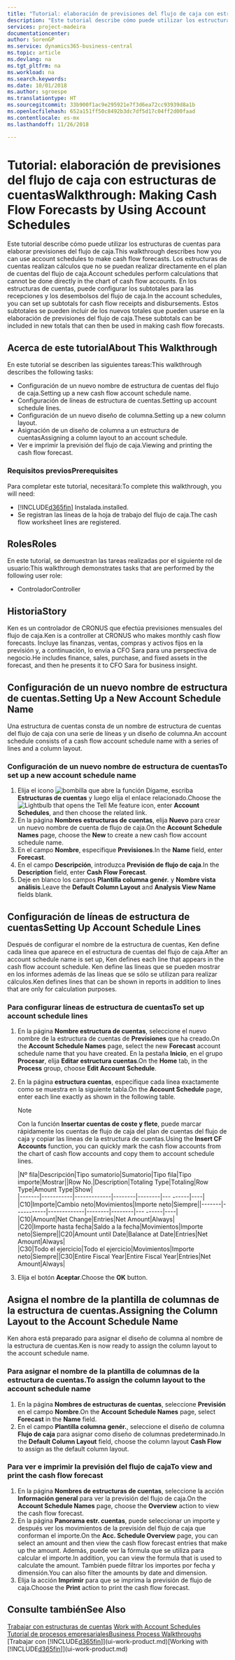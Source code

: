 ```yaml
---
title: "Tutorial: elaboración de previsiones del flujo de caja con estructuras de cuentas | Documentos de Microsoft"
description: "Este tutorial describe cómo puede utilizar los estructuras de cuentas para elaborar previsiones del flujo de caja. Los estructuras de cuentas realizan cálculos que no se puedan realizar directamente en el plan de cuentas del flujo de caja. En los estructuras de cuentas, puede configurar los subtotales para las recepciones y los desembolsos del flujo de caja. Estos subtotales se pueden incluir de los nuevos totales que pueden usarse en la elaboración de previsiones del flujo de caja."
services: project-madeira
documentationcenter: 
author: SorenGP
ms.service: dynamics365-business-central
ms.topic: article
ms.devlang: na
ms.tgt_pltfrm: na
ms.workload: na
ms.search.keywords: 
ms.date: 10/01/2018
ms.author: sgroespe
ms.translationtype: HT
ms.sourcegitcommit: 33b900f1ac9e295921e7f3d6ea72cc93939d8a1b
ms.openlocfilehash: 652a151ff50c8492b3dc7df5d17c04ff2d00faad
ms.contentlocale: es-mx
ms.lasthandoff: 11/26/2018

---
```

# <a name="walkthrough-making-cash-flow-forecasts-by-using-account-schedules"></a><span data-ttu-id="361f6-106">Tutorial: elaboración de previsiones del flujo de caja con estructuras de cuentas</span><span class="sxs-lookup"><span data-stu-id="361f6-106">Walkthrough: Making Cash Flow Forecasts by Using Account Schedules</span></span>
<span data-ttu-id="361f6-107">Este tutorial describe cómo puede utilizar los estructuras de cuentas para elaborar previsiones del flujo de caja.</span><span class="sxs-lookup"><span data-stu-id="361f6-107">This walkthrough describes how you can use account schedules to make cash flow forecasts.</span></span> <span data-ttu-id="361f6-108">Los estructuras de cuentas realizan cálculos que no se puedan realizar directamente en el plan de cuentas del flujo de caja.</span><span class="sxs-lookup"><span data-stu-id="361f6-108">Account schedules perform calculations that cannot be done directly in the chart of cash flow accounts.</span></span> <span data-ttu-id="361f6-109">En los estructuras de cuentas, puede configurar los subtotales para las recepciones y los desembolsos del flujo de caja.</span><span class="sxs-lookup"><span data-stu-id="361f6-109">In the account schedules, you can set up subtotals for cash flow receipts and disbursements.</span></span> <span data-ttu-id="361f6-110">Estos subtotales se pueden incluir de los nuevos totales que pueden usarse en la elaboración de previsiones del flujo de caja.</span><span class="sxs-lookup"><span data-stu-id="361f6-110">These subtotals can be included in new totals that can then be used in making cash flow forecasts.</span></span>  

## <a name="about-this-walkthrough"></a><span data-ttu-id="361f6-111">Acerca de este tutorial</span><span class="sxs-lookup"><span data-stu-id="361f6-111">About This Walkthrough</span></span>  
<span data-ttu-id="361f6-112">En este tutorial se describen las siguientes tareas:</span><span class="sxs-lookup"><span data-stu-id="361f6-112">This walkthrough describes the following tasks:</span></span>  

- <span data-ttu-id="361f6-113">Configuración de un nuevo nombre de estructura de cuentas del flujo de caja.</span><span class="sxs-lookup"><span data-stu-id="361f6-113">Setting up a new cash flow account schedule name.</span></span>  
- <span data-ttu-id="361f6-114">Configuración de líneas de estructura de cuentas.</span><span class="sxs-lookup"><span data-stu-id="361f6-114">Setting up account schedule lines.</span></span>  
- <span data-ttu-id="361f6-115">Configuración de un nuevo diseño de columna.</span><span class="sxs-lookup"><span data-stu-id="361f6-115">Setting up a new column layout.</span></span>  
- <span data-ttu-id="361f6-116">Asignación de un diseño de columna a un estructura de cuentas</span><span class="sxs-lookup"><span data-stu-id="361f6-116">Assigning a column layout to an account schedule.</span></span>  
- <span data-ttu-id="361f6-117">Ver e imprimir la previsión del flujo de caja.</span><span class="sxs-lookup"><span data-stu-id="361f6-117">Viewing and printing the cash flow forecast.</span></span>  

### <a name="prerequisites"></a><span data-ttu-id="361f6-118">Requisitos previos</span><span class="sxs-lookup"><span data-stu-id="361f6-118">Prerequisites</span></span>  
<span data-ttu-id="361f6-119">Para completar este tutorial, necesitará:</span><span class="sxs-lookup"><span data-stu-id="361f6-119">To complete this walkthrough, you will need:</span></span>  

- [!INCLUDE[d365fin](includes/d365fin_md.md)] <span data-ttu-id="361f6-120">Instalada.</span><span class="sxs-lookup"><span data-stu-id="361f6-120">installed.</span></span>  
- <span data-ttu-id="361f6-121">Se registran las líneas de la hoja de trabajo del flujo de caja.</span><span class="sxs-lookup"><span data-stu-id="361f6-121">The cash flow worksheet lines are registered.</span></span>  

## <a name="roles"></a><span data-ttu-id="361f6-122">Roles</span><span class="sxs-lookup"><span data-stu-id="361f6-122">Roles</span></span>  
<span data-ttu-id="361f6-123">En este tutorial, se demuestran las tareas realizadas por el siguiente rol de usuario:</span><span class="sxs-lookup"><span data-stu-id="361f6-123">This walkthrough demonstrates tasks that are performed by the following user role:</span></span>  

- <span data-ttu-id="361f6-124">Controlador</span><span class="sxs-lookup"><span data-stu-id="361f6-124">Controller</span></span>  

## <a name="story"></a><span data-ttu-id="361f6-125">Historia</span><span class="sxs-lookup"><span data-stu-id="361f6-125">Story</span></span>  
<span data-ttu-id="361f6-126">Ken es un controlador de CRONUS que efectúa previsiones mensuales del flujo de caja.</span><span class="sxs-lookup"><span data-stu-id="361f6-126">Ken is a controller at CRONUS who makes monthly cash flow forecasts.</span></span> <span data-ttu-id="361f6-127">Incluye las finanzas, ventas, compras y activos fijos en la previsión y, a continuación, lo envía a CFO Sara para una perspectiva de negocio.</span><span class="sxs-lookup"><span data-stu-id="361f6-127">He includes finance, sales, purchase, and fixed assets in the forecast, and then he presents it to CFO Sara for business insight.</span></span>  

## <a name="setting-up-a-new-account-schedule-name"></a><span data-ttu-id="361f6-128">Configuración de un nuevo nombre de estructura de cuentas.</span><span class="sxs-lookup"><span data-stu-id="361f6-128">Setting Up a New Account Schedule Name</span></span>  
<span data-ttu-id="361f6-129">Una estructura de cuentas consta de un nombre de estructura de cuentas del flujo de caja con una serie de líneas y un diseño de columna.</span><span class="sxs-lookup"><span data-stu-id="361f6-129">An account schedule consists of a cash flow account schedule name with a series of lines and a column layout.</span></span>  

### <a name="to-set-up-a-new-account-schedule-name"></a><span data-ttu-id="361f6-130">Configuración de un nuevo nombre de estructura de cuentas</span><span class="sxs-lookup"><span data-stu-id="361f6-130">To set up a new account schedule name</span></span>  

1.  <span data-ttu-id="361f6-131">Elija el icono ![bombilla que abre la función Dígame](media/ui-search/search_small.png "Dígame que desea hacer"), escriba **Estructuras de cuentas** y luego elija el enlace relacionado.</span><span class="sxs-lookup"><span data-stu-id="361f6-131">Choose the ![Lightbulb that opens the Tell Me feature](media/ui-search/search_small.png "Tell me what you want to do") icon, enter **Account Schedules**, and then choose the related link.</span></span>  
2.  <span data-ttu-id="361f6-132">En la página **Nombres estructuras de cuentas**, elija **Nuevo** para crear un nuevo nombre de cuenta de flujo de caja.</span><span class="sxs-lookup"><span data-stu-id="361f6-132">On the **Account Schedule Names** page, choose the **New** to create a new cash flow account schedule name.</span></span>  
3.  <span data-ttu-id="361f6-133">En el campo **Nombre**, especifique **Previsiones**.</span><span class="sxs-lookup"><span data-stu-id="361f6-133">In the **Name** field, enter **Forecast**.</span></span>  
4.  <span data-ttu-id="361f6-134">En el campo **Descripción**, introduzca **Previsión de flujo de caja**.</span><span class="sxs-lookup"><span data-stu-id="361f6-134">In the **Description** field, enter **Cash Flow Forecast**.</span></span>  
5.  <span data-ttu-id="361f6-135">Deje en blanco los campos **Plantilla columna genér.** y **Nombre vista análisis**.</span><span class="sxs-lookup"><span data-stu-id="361f6-135">Leave the **Default Column Layout** and **Analysis View Name** fields blank.</span></span>  

## <a name="setting-up-account-schedule-lines"></a><span data-ttu-id="361f6-136">Configuración de líneas de estructura de cuentas</span><span class="sxs-lookup"><span data-stu-id="361f6-136">Setting Up Account Schedule Lines</span></span>  
<span data-ttu-id="361f6-137">Después de configurar el nombre de la estructura de cuentas, Ken define cada línea que aparece en el estructura de cuentas del flujo de caja.</span><span class="sxs-lookup"><span data-stu-id="361f6-137">After an account schedule name is set up, Ken defines each line that appears in the cash flow account schedule.</span></span> <span data-ttu-id="361f6-138">Ken define las líneas que se pueden mostrar en los informes además de las líneas que se sólo se utilizan para realizar cálculos.</span><span class="sxs-lookup"><span data-stu-id="361f6-138">Ken defines lines that can be shown in reports in addition to lines that are only for calculation purposes.</span></span>  

### <a name="to-set-up-account-schedule-lines"></a><span data-ttu-id="361f6-139">Para configurar líneas de estructura de cuentas</span><span class="sxs-lookup"><span data-stu-id="361f6-139">To set up account schedule lines</span></span>  

1.  <span data-ttu-id="361f6-140">En la página **Nombre estructura de cuentas**, seleccione el nuevo nombre de la estructura de cuentas de **Previsiones** que ha creado.</span><span class="sxs-lookup"><span data-stu-id="361f6-140">On the **Account Schedule Names** page, select the new **Forecast** account schedule name that you have created.</span></span> <span data-ttu-id="361f6-141">En la pestaña **Inicio**, en el grupo **Procesar**, elija **Editar estructura cuentas**.</span><span class="sxs-lookup"><span data-stu-id="361f6-141">On the **Home** tab, in the **Process** group, choose **Edit Account Schedule**.</span></span>  
2.  <span data-ttu-id="361f6-142">En la página **estructura cuentas**, especifique cada línea exactamente como se muestra en la siguiente tabla.</span><span class="sxs-lookup"><span data-stu-id="361f6-142">On the **Account Schedule** page, enter each line exactly as shown in the following table.</span></span>  

    > [!NOTE]  
    >  <span data-ttu-id="361f6-143">Con la función **Insertar cuentas de coste y flete**, puede marcar rápidamente los cuentas de flujo de caja del plan de cuentas del flujo de caja y copiar las líneas de la estructura de cuentas.</span><span class="sxs-lookup"><span data-stu-id="361f6-143">Using the **Insert CF Accounts** function, you can quickly mark the cash flow accounts from the chart of cash flow accounts and copy them to account schedule lines.</span></span>  

    <span data-ttu-id="361f6-144">|Nº fila|Descripción|Tipo sumatorio|Sumatorio|Tipo fila|Tipo importe|Mostrar|</span><span class="sxs-lookup"><span data-stu-id="361f6-144">|Row No.|Description|Totaling Type|Totaling|Row Type|Amount Type|Show|</span></span>  
    <span data-ttu-id="361f6-145">|-------|-----------|-------------|--------|--------|---  ------|----| |C10|Importe|Cambio neto|Movimientos|Importe neto|Siempre|</span><span class="sxs-lookup"><span data-stu-id="361f6-145">|-------|-----------|-------------|--------|--------|---  ------|----| |C10|Amount|Net Change|Entries|Net Amount|Always|</span></span>  
    <span data-ttu-id="361f6-146">|C20|Importe hasta fecha|Saldo a la fecha|Movimientos|Importe neto|Siempre|</span><span class="sxs-lookup"><span data-stu-id="361f6-146">|C20|Amount until Date|Balance at Date|Entries|Net Amount|Always|</span></span>  
    <span data-ttu-id="361f6-147">|C30|Todo el ejercicio|Todo el ejercicio|Movimientos|Importe neto|Siempre|</span><span class="sxs-lookup"><span data-stu-id="361f6-147">|C30|Entire Fiscal Year|Entire Fiscal Year|Entries|Net Amount|Always|</span></span>  

4.  <span data-ttu-id="361f6-148">Elija el botón **Aceptar**.</span><span class="sxs-lookup"><span data-stu-id="361f6-148">Choose the **OK** button.</span></span>  

## <a name="assigning-the-column-layout-to-the-account-schedule-name"></a><span data-ttu-id="361f6-149">Asigna el nombre de la plantilla de columnas de la estructura de cuentas.</span><span class="sxs-lookup"><span data-stu-id="361f6-149">Assigning the Column Layout to the Account Schedule Name</span></span>  
<span data-ttu-id="361f6-150">Ken ahora está preparado para asignar el diseño de columna al nombre de la estructura de cuentas.</span><span class="sxs-lookup"><span data-stu-id="361f6-150">Ken is now ready to assign the column layout to the account schedule name.</span></span>  

### <a name="to-assign-the-column-layout-to-the-account-schedule-name"></a><span data-ttu-id="361f6-151">Para asignar el nombre de la plantilla de columnas de la estructura de cuentas.</span><span class="sxs-lookup"><span data-stu-id="361f6-151">To assign the column layout to the account schedule name</span></span>  

1.  <span data-ttu-id="361f6-152">En la página **Nombres de estructuras de cuentas**, seleccione **Previsión** en el campo **Nombre**.</span><span class="sxs-lookup"><span data-stu-id="361f6-152">On the **Account Schedule Names** page, select **Forecast** in the **Name** field.</span></span>  
2.  <span data-ttu-id="361f6-153">En el campo **Plantilla columna genér.**, seleccione el diseño de columna **Flujo de caja** para asignar como diseño de columnas predeterminado.</span><span class="sxs-lookup"><span data-stu-id="361f6-153">In the **Default Column Layout** field, choose the column layout **Cash Flow** to assign as the default column layout.</span></span>  

### <a name="to-view-and-print-the-cash-flow-forecast"></a><span data-ttu-id="361f6-154">Para ver e imprimir la previsión del flujo de caja</span><span class="sxs-lookup"><span data-stu-id="361f6-154">To view and print the cash flow forecast</span></span>  
1.  <span data-ttu-id="361f6-155">En la página **Nombres de estructuras de cuentas**, seleccione la acción **Información general** para ver la previsión del flujo de caja.</span><span class="sxs-lookup"><span data-stu-id="361f6-155">On the **Account Schedule Names** page, choose the **Overview** action to view the cash flow forecast.</span></span>  
2.  <span data-ttu-id="361f6-156">En la página **Panorama estr. cuentas**, puede seleccionar un importe y después ver los movimientos de la previsión del flujo de caja que conforman el importe.</span><span class="sxs-lookup"><span data-stu-id="361f6-156">On the **Acc. Schedule Overview** page, you can select an amount and then view the cash flow forecast entries that make up the amount.</span></span> <span data-ttu-id="361f6-157">Además, puede ver la fórmula que se utiliza para calcular el importe.</span><span class="sxs-lookup"><span data-stu-id="361f6-157">In addition, you can view the formula that is used to calculate the amount.</span></span> <span data-ttu-id="361f6-158">También puede filtrar los importes por fecha y dimensión.</span><span class="sxs-lookup"><span data-stu-id="361f6-158">You can also filter the amounts by date and dimension.</span></span>  
3.  <span data-ttu-id="361f6-159">Elija la acción **Imprimir** para que se imprima la previsión de flujo de caja.</span><span class="sxs-lookup"><span data-stu-id="361f6-159">Choose the **Print** action to print the cash flow forecast.</span></span>  

## <a name="see-also"></a><span data-ttu-id="361f6-160">Consulte también</span><span class="sxs-lookup"><span data-stu-id="361f6-160">See Also</span></span>  
 <span data-ttu-id="361f6-161">[Trabajar con estructuras de cuentas](bi-how-work-account-schedule.md) </span><span class="sxs-lookup"><span data-stu-id="361f6-161">[Work with Account Schedules](bi-how-work-account-schedule.md) </span></span>  
 [<span data-ttu-id="361f6-162">Tutorial de procesos empresariales</span><span class="sxs-lookup"><span data-stu-id="361f6-162">Business Process Walkthroughs</span></span>](walkthrough-business-process-walkthroughs.md)  
 <span data-ttu-id="361f6-163">[Trabajar con [!INCLUDE[d365fin](includes/d365fin_md.md)]](ui-work-product.md)</span><span class="sxs-lookup"><span data-stu-id="361f6-163">[Working with [!INCLUDE[d365fin](includes/d365fin_md.md)]](ui-work-product.md)</span></span>


